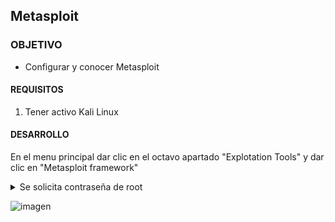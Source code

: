 


## Metasploit 

### OBJETIVO

- Configurar y conocer Metasploit

#### REQUISITOS

1. Tener activo Kali Linux

#### DESARROLLO

En el menu principal dar clic en el octavo apartado "Explotation Tools" y dar clic en "Metasploit framework"
<details>
	<summary>Se solicita contraseña de root</summary>
	
	
</details>



![imagen](http://wat.com.mx/curso/metaspl.jpg)
